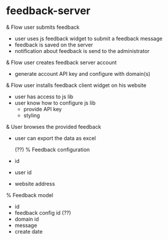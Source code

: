 # feedback-server

[//]: # ('&' - flow context)
[//]: # ('#' - model definition context)
[//]: # ('-' - action in context)

& Flow user submits feedback
- user uses js feedback widget to submit a feedback message
- feedback is saved on the server
- notification about feedback is send to the administrator

& Flow user creates feedback server account
- generate account API key and configure with domain(s)

& Flow user installs feedback client widget on his website
- user has access to js lib
- user know how to configure js lib
    - provide API key
    - styling

& User browses the provided feedback
- user can export the data as excel

	(??)
% Feedback configuration
- id
- user id
- website address

% Feedback model
- id
- feedback config id (??)
- domain id
- message
- create date